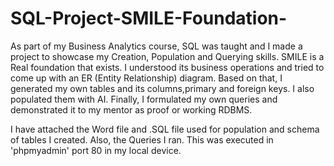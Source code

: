# SQL-Project-SMILE-Foundation-

As part of my Business Analytics course, SQL was taught and I made a project to showcase my Creation, Population and Querying skills. SMILE is a Real foundation that exists. I understood its business operations and tried to come up with an ER (Entity Relationship) diagram. Based on that, I generated my own tables and its columns,primary and foreign keys. I also populated them with AI.
Finally, I formulated my own queries and demonstrated it to my mentor as proof or working RDBMS.

I have attached the Word file and .SQL file used for population and schema of tables I created. Also, the Queries I ran. This was executed in 'phpmyadmin' port 80 in my local device.
